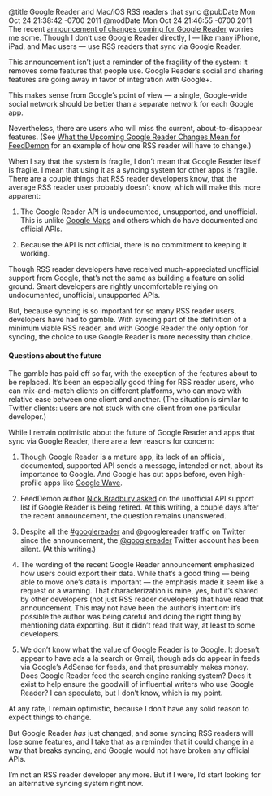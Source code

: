 @title Google Reader and Mac/iOS RSS readers that sync
@pubDate Mon Oct 24 21:38:42 -0700 2011
@modDate Mon Oct 24 21:46:55 -0700 2011
The recent <a href="http://googlereader.blogspot.com/2011/10/upcoming-changes-to-reader-new-look-new.html">announcement of changes coming for Google Reader</a> worries me some. Though I don’t use Google Reader directly, I — like many iPhone, iPad, and Mac users — use RSS readers that sync via Google Reader.

This announcement isn’t just a reminder of the fragility of the system: it removes some features that people use. Google Reader’s social and sharing features are going away in favor of integration with Google+.

This makes sense from Google’s point of view — a single, Google-wide social network should be better than a separate network for each Google app.

Nevertheless, there are users who will miss the current, about-to-disappear features. (See <a href="http://nick.typepad.com/blog/2011/10/what-the-upcoming-google-reader-changes-mean-for-feeddemon.html">What the Upcoming Google Reader Changes Mean for FeedDemon</a> for an example of how one RSS reader will have to change.)

When I say that the system is fragile, I don’t mean that Google Reader itself is fragile. I mean that using it as a syncing system for other apps is fragile. There are a couple things that RSS reader developers know, that the average RSS reader user probably doesn’t know, which will make this more apparent:

1. The Google Reader API is undocumented, unsupported, and unofficial. This is unlike <a href="http://code.google.com/apis/maps/">Google Maps</a> and others which do have documented and official APIs.

2. Because the API is not official, there is no commitment to keeping it working.

Though RSS reader developers have received much-appreciated unofficial support from Google, that’s not the same as building a feature on solid ground. Smart developers are rightly uncomfortable relying on undocumented, unofficial, unsupported APIs.

But, because syncing is so important for so many RSS reader users, developers have had to gamble. With syncing part of the definition of a minimum viable RSS reader, and with Google Reader the only option for syncing, the choice to use Google Reader is more necessity than choice.

<h4>Questions about the future</h4>

The gamble has paid off so far, with the exception of the features about to be replaced. It’s been an especially good thing for RSS reader users, who can mix-and-match clients on different platforms, who can move with relative ease between one client and another. (The situation is similar to Twitter clients: users are not stuck with one client from one particular developer.)

While I remain optimistic about the future of Google Reader and apps that sync via Google Reader, there are a few reasons for concern:

1. Though Google Reader is a mature app, its lack of an official, documented, supported API sends a message, intended or not, about its importance to Google. And Google has cut apps before, even high-profile apps like <a href="http://googlewave.blogspot.com/">Google Wave</a>.

2. FeedDemon author <a href="http://groups.google.com/group/fougrapi/browse_thread/thread/b0eb7f67939c627">Nick Bradbury asked</a> on the unofficial API support list if Google Reader is being retired. At this writing, a couple days after the recent announcement, the question remains unanswered.

3. Despite all the <a href="http://twitter.com/#!/search/googlereader">#googlereader</a> and @googlereader traffic on Twitter since the announcement, the <a href="http://twitter.com/#!/googlereader">@googlereader</a> Twitter account has been silent. (At this writing.)

4. The wording of the recent Google Reader announcement emphasized how users could export their data. While that’s a good thing — being able to move one’s data is important — the emphasis made it seem like a request or a warning. That characterization is mine, yes, but it’s shared by other developers (not just RSS reader developers) that have read that announcement. This may not have been the author’s intention: it’s possible the author was being careful and doing the right thing by mentioning data exporting. But it didn’t read that way, at least to some developers.

5. We don’t know what the value of Google Reader is to Google. It doesn’t appear to have ads a la search or Gmail, though ads do appear in feeds via Google’s AdSense for feeds, and that presumably makes money. Does Google Reader feed the search engine ranking system? Does it exist to help ensure the goodwill of influential writers who use Google Reader? I can speculate, but I don’t know, which is my point.

At any rate, I remain optimistic, because I don’t have any solid reason to expect things to change.

But Google Reader *has* just changed, and some syncing RSS readers will lose some features, and I take that as a reminder that it could change in a way that breaks syncing, and Google would not have broken any official APIs.

I’m not an RSS reader developer any more. But if I were, I’d start looking for an alternative syncing system right now.

